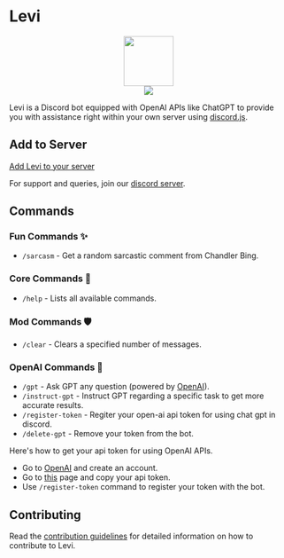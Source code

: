 # Levi

<div style="display:flex; align-items: center; justify-content: center; flex-direction:column;">
    <img src="https://i.imgur.com/n8IKCoY.jpg" width="90px" style="text-align: center;">
    <div>
        <img src="https://img.shields.io/discord/808991875934847026">
    </div>
</div>

Levi is a Discord bot equipped with OpenAI APIs like ChatGPT to provide you with assistance right within your own server using [discord.js](https://discord.js.org/#/).

## Add to Server

[Add Levi to your server](https://discord.com/api/oauth2/authorize?client_id=1123810664100671578&permissions=2048&scope=applications.commands%20bot)

For support and queries, join our [discord server](https://discord.com/invite/9qtAg79ahW).

## Commands

### Fun Commands ✨

- `/sarcasm` - Get a random sarcastic comment from Chandler Bing.

### Core Commands 📜

- `/help` - Lists all available commands.

### Mod Commands 🛡️

- `/clear` - Clears a specified number of messages.

### OpenAI Commands 🤖

- `/gpt` - Ask GPT any question (powered by [OpenAI](https://beta.openai.com/overview)).
- `/instruct-gpt` - Instruct GPT regarding a specific task to get more accurate results.
- `/register-token` - Regiter your open-ai api token for using chat gpt in discord.
- `/delete-gpt` - Remove your token from the bot.

Here's how to get your api token for using OpenAI APIs.

- Go to [OpenAI](https://beta.openai.com/overview) and create an account.
- Go to [this](https://beta.openai.com/account/api-keys) page and copy your api token.
- Use `/register-token` command to register your token with the bot.

## Contributing

Read the [contribution guidelines](docs/contributing/contributing.md) for detailed information on how to contribute to Levi.

